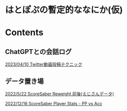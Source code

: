 # はとぽぷの暫定的ななにか(仮)

# Contents

## ChatGPTとの会話ログ
[2023/04/10 Twitter動画投稿テクニック](chatgptlog/Twitter動画投稿テクニック.md)

## データ置き場

[2022/5/22 ScoreSaber Reweight 前後(えじさんデータ)](data/20220522/20220522_scoresaber_reweighted_before_after.html)

[2022/12/16 ScoreSaber Player Stats - PP vs Acc](data/20221214/20221214_ScoreSaberPlayersStats_PP_vs_Acc.html)



